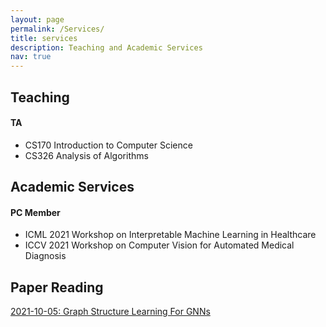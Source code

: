 ```yaml
---
layout: page
permalink: /Services/
title: services
description: Teaching and Academic Services
nav: true
---
```


## Teaching

#### TA

- CS170	Introduction to Computer Science
- CS326 Analysis of Algorithms

## Academic Services

#### PC Member
- ICML 2021 Workshop on Interpretable Machine Learning in Healthcare
- ICCV 2021 Workshop on Computer Vision for Automated Medical Diagnosis


## Paper Reading

[2021-10-05: Graph Structure Learning For GNNs](/assets/pdf/graph-structure-learning-10-05-2021.pdf)
